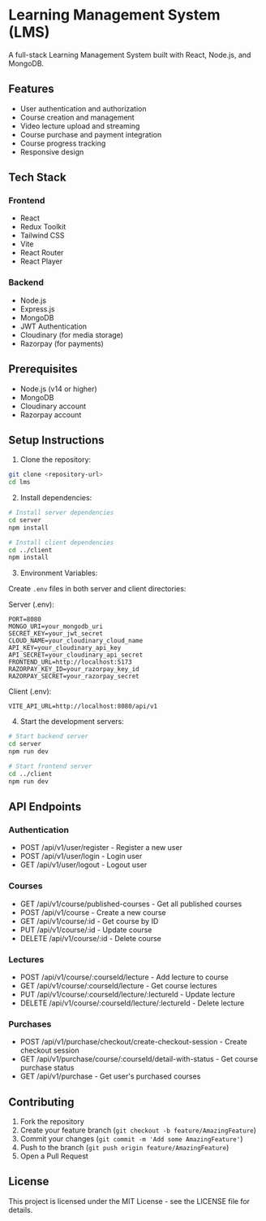 # Learning Management System (LMS)

A full-stack Learning Management System built with React, Node.js, and MongoDB.

## Features

- User authentication and authorization
- Course creation and management
- Video lecture upload and streaming
- Course purchase and payment integration
- Course progress tracking
- Responsive design

## Tech Stack

### Frontend
- React
- Redux Toolkit
- Tailwind CSS
- Vite
- React Router
- React Player

### Backend
- Node.js
- Express.js
- MongoDB
- JWT Authentication
- Cloudinary (for media storage)
- Razorpay (for payments)

## Prerequisites

- Node.js (v14 or higher)
- MongoDB
- Cloudinary account
- Razorpay account

## Setup Instructions

1. Clone the repository:
```bash
git clone <repository-url>
cd lms
```

2. Install dependencies:
```bash
# Install server dependencies
cd server
npm install

# Install client dependencies
cd ../client
npm install
```

3. Environment Variables:

Create `.env` files in both server and client directories:

Server (.env):
```
PORT=8080
MONGO_URI=your_mongodb_uri
SECRET_KEY=your_jwt_secret
CLOUD_NAME=your_cloudinary_cloud_name
API_KEY=your_cloudinary_api_key
API_SECRET=your_cloudinary_api_secret
FRONTEND_URL=http://localhost:5173
RAZORPAY_KEY_ID=your_razorpay_key_id
RAZORPAY_SECRET=your_razorpay_secret
```

Client (.env):
```
VITE_API_URL=http://localhost:8080/api/v1
```

4. Start the development servers:

```bash
# Start backend server
cd server
npm run dev

# Start frontend server
cd ../client
npm run dev
```

## API Endpoints

### Authentication
- POST /api/v1/user/register - Register a new user
- POST /api/v1/user/login - Login user
- GET /api/v1/user/logout - Logout user

### Courses
- GET /api/v1/course/published-courses - Get all published courses
- POST /api/v1/course - Create a new course
- GET /api/v1/course/:id - Get course by ID
- PUT /api/v1/course/:id - Update course
- DELETE /api/v1/course/:id - Delete course

### Lectures
- POST /api/v1/course/:courseId/lecture - Add lecture to course
- GET /api/v1/course/:courseId/lecture - Get course lectures
- PUT /api/v1/course/:courseId/lecture/:lectureId - Update lecture
- DELETE /api/v1/course/:courseId/lecture/:lectureId - Delete lecture

### Purchases
- POST /api/v1/purchase/checkout/create-checkout-session - Create checkout session
- GET /api/v1/purchase/course/:courseId/detail-with-status - Get course purchase status
- GET /api/v1/purchase - Get user's purchased courses

## Contributing

1. Fork the repository
2. Create your feature branch (`git checkout -b feature/AmazingFeature`)
3. Commit your changes (`git commit -m 'Add some AmazingFeature'`)
4. Push to the branch (`git push origin feature/AmazingFeature`)
5. Open a Pull Request

## License

This project is licensed under the MIT License - see the LICENSE file for details. 